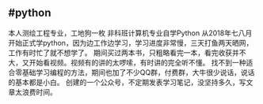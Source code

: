 #python
-
本人测绘工程专业，工地狗一枚
非科班计算机专业自学Python
从2018年七八月开始正式学python，因为边工作边学习，学习进度非常慢，三天打鱼两天晒网，工作有时忙了就不想学了。
期间买过两本书，只粗略看完一本，看完收获并不大，又开始看视频。视频有的讲的太啰嗦，有时讲的完全听不懂。
找不到一种适合零基础学习编程的方法，期间也加了不少QQ群，付费群，大牛很少说话，说话的基本都是小白。
创建的一个公众号，不定期发表学习笔记，没坚持多久，写文章太浪费时间。
